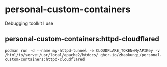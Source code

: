 # personal-custom-containers
Debugging toolkit I use


## personal-custom-containers:httpd-cloudflared

```
podman run -d --name my-httpd-tunnel -e CLOUDFLARE_TOKEN=MyAPIKey -v /html/to/serve:/usr/local/apache2/htdocs/ ghcr.io/zhaokunqi/personal-custom-containers:httpd-cloudflared
```
